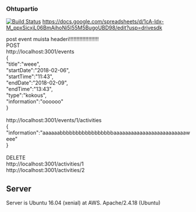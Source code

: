 ### Ohtupartio ###
[![Build Status](https://travis-ci.org/partio-scout/tosu-backend.svg?branch=master)](https://travis-ci.org/partio-scout/tosu-backend)
https://docs.google.com/spreadsheets/d/1cA-ldx-M_ppxSicxjL06BmAjhoNi5I55M5BugoUBD98/edit?usp=drivesdk


post event muista headeri!!!!!!!!!!!!!!!!!!!!</br>
POST</br>
http://localhost:3001/events</br>
{</br>
	"title":"weee",</br>
	"startDate":"2018-02-06",</br>
	"startTime":"11:43",</br>
	"endDate":"2018-02-09",</br>
	"endTime":"13:43",</br>
	"type":"kokous",</br>
	"information":"oooooo"</br>
}</br>
</br>
http://localhost:3001/events/1/activities</br>
{</br>
	"information":"aaaaaabbbbbbbbbbbbbbbbbaaaaaaaaaaaaaaaaaaaaaaaaaweee"</br>
}</br>
</br>
DELETE</br>
http://localhost:3001/activities/1</br>
http://localhost:3001/activities/2</br>

## Server ##

Server is Ubuntu 16.04 (xenial) at AWS.
Apache/2.4.18 (Ubuntu)
